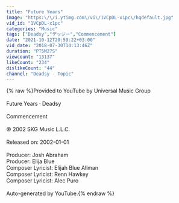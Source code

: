 ```yaml
---
title: "Future Years"
image: "https:\/\/i.ytimg.com\/vi\/1VCpDL-x1pc\/hqdefault.jpg"
vid_id: "1VCpDL-x1pc"
categories: "Music"
tags: ["Deadsy","デッジー","Commencement"]
date: "2021-10-12T20:59:22+03:00"
vid_date: "2018-07-30T14:13:46Z"
duration: "PT5M27S"
viewcount: "13137"
likeCount: "234"
dislikeCount: "44"
channel: "Deadsy - Topic"
---
```

{% raw %}Provided to YouTube by Universal Music Group<br /><br />Future Years · Deadsy<br /><br />Commencement<br /><br />℗ 2002 SKG Music L.L.C.<br /><br />Released on: 2002-01-01<br /><br />Producer: Josh Abraham<br />Producer: Elija Blue<br />Composer  Lyricist: Elijah Blue Allman<br />Composer  Lyricist: Renn Hawkey<br />Composer  Lyricist: Alec Puro<br /><br />Auto-generated by YouTube.{% endraw %}
